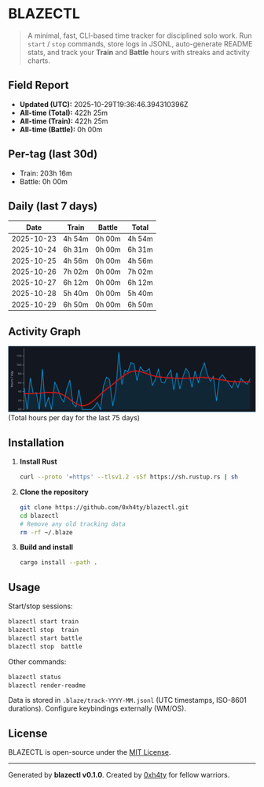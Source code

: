 # BLAZECTL

> A minimal, fast, CLI-based time tracker for disciplined solo work.
    Run `start` / `stop` commands, store logs in JSONL, auto-generate README stats,
    and track your **Train** and **Battle** hours with streaks and activity charts.

## Field Report

- **Updated (UTC):** 2025-10-29T19:36:46.394310396Z
- **All-time (Total):** 422h 25m
- **All-time (Train):** 422h 25m
- **All-time (Battle):** 0h 00m

## Per-tag (last 30d)
- Train: 203h 16m
- Battle: 0h 00m

## Daily (last 7 days)
| Date       | Train | Battle | Total |
|------------|-------|--------|-------|
| 2025-10-23 | 4h 54m | 0h 00m | 4h 54m |
| 2025-10-24 | 6h 31m | 0h 00m | 6h 31m |
| 2025-10-25 | 4h 56m | 0h 00m | 4h 56m |
| 2025-10-26 | 7h 02m | 0h 00m | 7h 02m |
| 2025-10-27 | 6h 12m | 0h 00m | 6h 12m |
| 2025-10-28 | 5h 40m | 0h 00m | 5h 40m |
| 2025-10-29 | 6h 50m | 0h 00m | 6h 50m |

## Activity Graph
![Activity Graph](assets/activity.svg)
(Total hours per day for the last 75 days)

## Installation
1. **Install Rust**
   ```bash
   curl --proto '=https' --tlsv1.2 -sSf https://sh.rustup.rs | sh
   ```
2. **Clone the repository**
   ```bash
   git clone https://github.com/0xh4ty/blazectl.git
   cd blazectl
   # Remove any old tracking data
   rm -rf ~/.blaze
   ```
3. **Build and install**
   ```bash
   cargo install --path .
   ```

## Usage
Start/stop sessions:
```bash
blazectl start train
blazectl stop  train
blazectl start battle
blazectl stop  battle
```
Other commands:
```bash
blazectl status
blazectl render-readme
```
Data is stored in `.blaze/track-YYYY-MM.jsonl` (UTC timestamps, ISO-8601 durations).
Configure keybindings externally (WM/OS).

## License
BLAZECTL is open-source under the [MIT License](LICENSE).

---

Generated by **blazectl v0.1.0**.
Created by [0xh4ty](https://github.com/0xh4ty) for fellow warriors.
